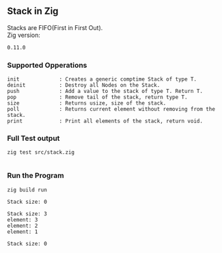 ## Stack in Zig

Stacks are FIFO(First in First Out). <BR/>
Zig version:
```bash
0.11.0
```
### Supported Opperations

```
init             : Creates a generic comptime Stack of type T.
deinit           : Destroy all Nodes on the Stack.
push             : Add a value to the stack of type T. Return T.
pop              : Remove tail of the stack, return type T.
size             : Returns usize, size of the stack.
poll             : Returns current element without removing from the stack.
print            : Print all elements of the stack, return void.
```

### Full Test output
```
zig test src/stack.zig
```
```
```

### Run the Program 
```bash
zig build run
```
```
Stack size: 0

Stack size: 3
element: 3
element: 2
element: 1

Stack size: 0

```